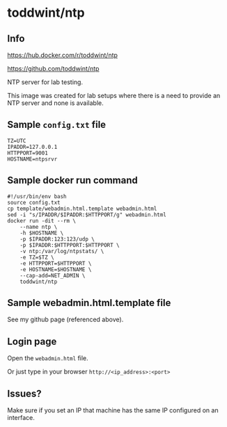 # toddwint/ntp

## Info

<https://hub.docker.com/r/toddwint/ntp>

<https://github.com/toddwint/ntp>

NTP server for lab testing.

This image was created for lab setups where there is a need to provide an NTP server and none is available.

## Sample `config.txt` file

```
TZ=UTC
IPADDR=127.0.0.1
HTTPPORT=9001
HOSTNAME=ntpsrvr
```

## Sample docker run command

```
#!/usr/bin/env bash
source config.txt
cp template/webadmin.html.template webadmin.html
sed -i "s/IPADDR/$IPADDR:$HTTPPORT/g" webadmin.html
docker run -dit --rm \
    --name ntp \
    -h $HOSTNAME \
    -p $IPADDR:123:123/udp \
    -p $IPADDR:$HTTPPORT:$HTTPPORT \
    -v ntp:/var/log/ntpstats/ \
    -e TZ=$TZ \
    -e HTTPPORT=$HTTPPORT \
    -e HOSTNAME=$HOSTNAME \
    --cap-add=NET_ADMIN \
    toddwint/ntp
```

## Sample webadmin.html.template file

See my github page (referenced above).


## Login page

Open the `webadmin.html` file.

Or just type in your browser `http://<ip_address>:<port>`

## Issues?

Make sure if you set an IP that machine has the same IP configured on an interface.
